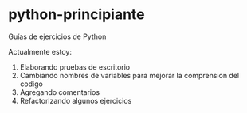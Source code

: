 # python-principiante
Guías de ejercicios de Python

Actualmente estoy:
1. Elaborando pruebas de escritorio
2. Cambiando nombres de variables para mejorar la comprension del codigo
3. Agregando comentarios
4. Refactorizando algunos ejercicios


